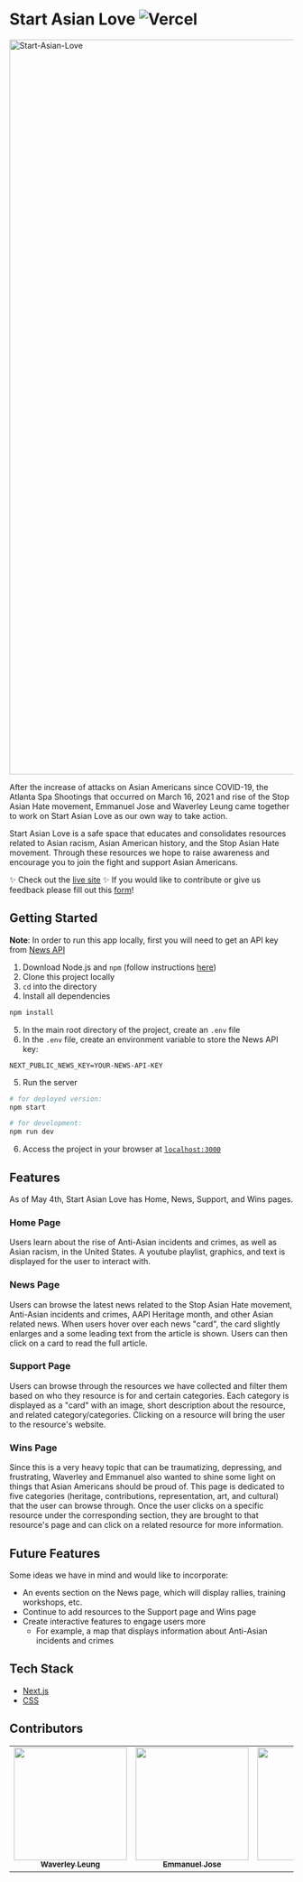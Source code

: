# Start Asian Love ![Vercel](http://therealsujitk-vercel-badge.vercel.app/?app=therealsujitk-vercel-badge)

<img width="1302" alt="Start-Asian-Love" src="https://user-images.githubusercontent.com/62153993/118204100-7ab1d400-b42b-11eb-85d6-50ba93df02a3.png">

After the increase of attacks on Asian Americans since COVID-19, the Atlanta Spa Shootings that occurred on March 16, 2021 and rise of the Stop Asian Hate movement, Emmanuel Jose and Waverley Leung came together to work on Start Asian Love as our own way to take action.

Start Asian Love is a safe space that educates and consolidates resources related to Asian racism, Asian American history, and the Stop Asian Hate movement. Through these resources we hope to raise awareness and encourage you to join the fight and support Asian Americans.

✨ Check out the [live site](https://start-asian-love.vercel.app/) ✨ If you would like to contribute or give us feedback please fill out this [form](https://forms.gle/LQtZ5xgr16htNhdZ8)!

## Getting Started

**Note**: In order to run this app locally, first you will need to get an API key from [News API](https://newsapi.org/)

1. Download Node.js and `npm` (follow instructions [here](https://nodejs.org/en/))
2. Clone this project locally
3. `cd` into the directory
4. Install all dependencies

```bash
npm install
```

5. In the main root directory of the project, create an `.env` file
6. In the `.env` file, create an environment variable to store the News API key:

```
NEXT_PUBLIC_NEWS_KEY=YOUR-NEWS-API-KEY
```

5. Run the server

```bash
# for deployed version:
npm start

# for development:
npm run dev
```

6. Access the project in your browser at [`localhost:3000`](http://localhost:3000)

## Features

As of May 4th, Start Asian Love has Home, News, Support, and Wins pages.

### Home Page

Users learn about the rise of Anti-Asian incidents and crimes, as well as Asian racism, in the United States. A youtube playlist, graphics, and text is displayed for the user to interact with.

### News Page

Users can browse the latest news related to the Stop Asian Hate movement, Anti-Asian incidents and crimes, AAPI Heritage month, and other Asian related news. When users hover over each news "card", the card slightly enlarges and a some leading text from the article is shown. Users can then click on a card to read the full article.

### Support Page

Users can browse through the resources we have collected and filter them based on who they resource is for and certain categories. Each category is displayed as a "card" with an image, short description about the resource, and related category/categories. Clicking on a resource will bring the user to the resource's website.

### Wins Page

Since this is a very heavy topic that can be traumatizing, depressing, and frustrating, Waverley and Emmanuel also wanted to shine some light on things that Asian Americans should be proud of. This page is dedicated to five categories (heritage, contributions, representation, art, and cultural) that the user can browse through. Once the user clicks on a specific resource under the corresponding section, they are brought to that resource's page and can click on a related resource for more information.

## Future Features

Some ideas we have in mind and would like to incorporate:

- An events section on the News page, which will display rallies, training workshops, etc.
- Continue to add resources to the Support page and Wins page
- Create interactive features to engage users more
  - For example, a map that displays information about Anti-Asian incidents and crimes

## Tech Stack

- [Next.js](https://nextjs.org)
- [CSS](https://css-tricks.com)

## Contributors

<table>
  <tr>
    <td align="center">
      <a href="https://github.com/wlcreate">
        <img src="https://avatars0.githubusercontent.com/u/62153993?s=460&v=4" width="200px;" alt=""/><br/><sub><b>Waverley Leung</b></sub>
      </a>         
    </td>
    <td align="center">
      <a href="https://github.com/emjose">
        <img src="https://avatars.githubusercontent.com/u/61435324?v=4" width="200px;" alt=""/><br/>
        <sub><b>Emmanuel Jose</b></sub>
      </a>         
    </td>
    <td align="center">
      <a href="https://github.com/sandaiiyahh">
        <img src="https://avatars.githubusercontent.com/u/60532744?v=4" width="200px;" alt=""/><br/>
        <sub><b>Sandy Dai</b></sub>
      </a>         
    </td>
        <td align="center">
      <a href="https://github.com/danielkwon89">
        <img src="https://avatars.githubusercontent.com/u/37312930?v=4" width="200px;" alt=""/><br/>
        <sub><b>Daniel Kwon</b></sub>
      </a>         
    </td>
  </tr>
</table>
